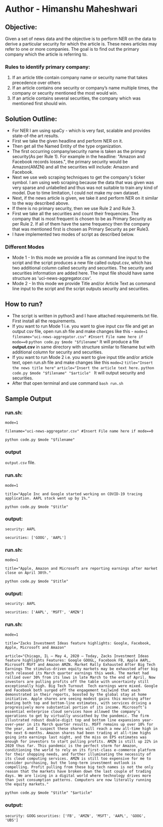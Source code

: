 # Author - Himanshu Maheshwari

## Objective:
Given a set of news data and the objective is to perform NER on the data to derive a particular security for which the article is. These news articles may refer to one or more companies. The goal is to find out the primary company which the article is referring to. 

### Rules to identify primary company:
 1. If an article title contain company name or security name that takes precedence over others
 2. If an article contains one security or company’s name multiple times, the company or security mentioned the most would win.
 3. If an article contains several securities, the company which was mentioned first should win.

## Solution Outline:
 - For NER I am using spaCy - which is very fast, scalable and provides state-of-the art results.
 - First we take the given headline and perform NER on it.
 - Then get all the Named Entity of the type organization.
 - The first occurring company/security name is taken as the primary security(As per Rule 1). For example in the headline: "Amazon and Facebook records losses.", the primary security would be Amazon(AMZN) and all the securities will include: Amazon and Facebook.
 - Next we use web scraping techniques to get the company's ticker symbol. I am using web scraping because the data that was given was very sparse and unlabelled and thus was not suitable to train any kind of model. Due to time limitation, I could not make my own dataset.
 - Next, if the news article is given, we take it and perform NER on it similar to the way described above.
 - If there is no primary security, then we use Rule 2 and Rule 3.
 - First we take all the securities and count their frequencies. The company that is most frequent is chosen to be as Primary Security as per Rule 2. If all of them have the same frequency then the company that was mentioned first is chosen as Primary Security as per Rule3.
 - I have implemented two modes of script as described below.

### Different Modes
 - Mode 1 - In this mode we provide a file as command line input to the script and the script produces a new file called output.csv, which has two additional column called security and securities. The security and securities information are added here. The input file should have same structure as 'uci-news-aggregator.csv'.
 - Mode 2 - In this mode we provide Title and/or Article Text as command line input to the script and the script outputs security and securities.

## How to run?

 - The script is written in python3 and I have attached requirements.txt file. First install all the requirements.
 - If you want to run Mode 1 i.e. you want to give input csv file and get an output csv file, open run.sh file and make changes like this - 
  `mode=1`  
  `filename="uci-news-aggregator.csv" #Insert File name here if mode==0`
  `python code.py $mode "$filename"`
  It will produce a file **output.csv** in same directory with structure similar to filename but with additional column for security and securities.
 - If you want to run Mode 2 i.e. you want to give input title and/or article text, open run.sh file and make changes like this 
 `mode=2`
 `title="Insert the news title here"` 
`article="Insert the article text here.`
`python code.py $mode "$filename" "$article" `
It will output security and securities.
- After that open terminal and use command `bash run.sh`
## Sample Output
### run.sh: 
  `mode=1`  

  `filename="uci-news-aggregator.csv" #Insert File name here if mode==0`

  `python code.py $mode "$filename"`
### output
`output.csv` file.


### run.sh:
`mode=1`

`title="Apple Inc and Google started working on COVID-19 tracing application. AAPL stock went up by 1%." `

`python code.py $mode "$title"`
### output:
`security: AAPL`

`securities: ['GOOG', 'AAPL']`

### run.sh:
`mode=1`

`title="Apple, Amazon and Microsoft are reporting earnings after market close on April 30th." `

`python code.py $mode "$title"`
### output:
`security: AAPL`

`securities: ['AAPL', 'MSFT', 'AMZN']`



### run.sh:
`mode=1` 

`title="Zacks Investment Ideas feature highlights: Google, Facebook, Apple, Microsoft and Amazon" `

`article="Chicago, IL – May 4, 2020 – Today, Zacks Investment Ideas feature highlights Features: Google GOOGL, Facebook FB, Apple AAPL, Microsoft MSFT and Amazon AMZN.
Market Rally Exhausted After Big Tech Earnings
The stimulus-driven equity markets may be exhausted after big tech released its March quarter earnings this week. The market had rallied over 30% from its lows in late March to the end of April. Now investors are pulling profits off the table with uncertainty still exceptionally high.
Big Tech Turnout 
Tech earnings were mixed. Google and Facebook both surged off the engagement tailwind that each demonstrated in their reports, boosted by the global stay at home initiative. Apple shares are seeing modest gains this morning after beating both top and bottom-line estimates, with services driving a progressively more substantial portion of its income.
Microsoft’s essential enterprise cloud services have allowed the company’s operations to get by virtually unscathed by the pandemic. The firm illustrated robust double-digit top and bottom line expansions year-over-year in its March quarter results. MSFT remains up over 10% for the year, and I suspect these shares will reach a new all-time high in the next 6-months.
Amazon shares had been trading at all-time highs going into earnings last night, and the miss on EPS estimates was enough for investors to start pulling profits. AMZN is still up 22% in 2020 thus far. This pandemic is the perfect storm for Amazon, conditioning the world to rely on its first-class e-commerce platform for their shopping needs, and further illuminating the necessity of its cloud computing services. AMZN is still too expensive for me to consider purchasing, but the long-term investment outlook is compelling.
Profit pulling from these big tech names is not the only reason that the markets have broken down the last couple of trading days. We are living in a digital world where technology drives more than just consumption patterns. Computers are now literally running the equity markets."`

`python code.py $mode "$title" "$article" `

### output: 
`security: GOOG`
`securities: ['FB', 'AMZN', 'MSFT', 'AAPL', 'GOOG', 'UBS']`

